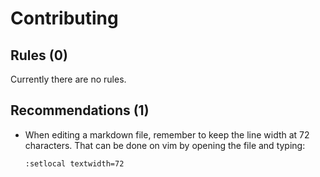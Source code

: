 # Contributing

## Rules (0)

Currently there are no rules.

## Recommendations (1)

- When editing a markdown file, remember to keep the line width at 72
  characters. That can be done on vim by opening the file and typing:

  ```
  :setlocal textwidth=72
  ```
